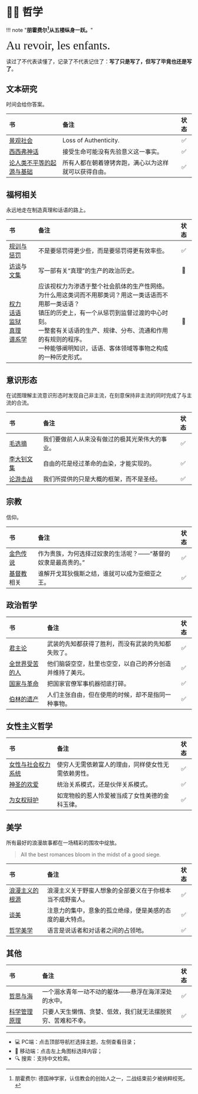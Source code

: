 # 🧗‍♂️ 哲学

!!! note "**朋霍费尔[^1]从五楼纵身一跃。**"

<font size = 6 face = "SnellRoundHand" >Au revoir, les enfants.</font>

读过了不代表读懂了，记录了不代表记住了：**写了只是写了，但写了毕竟也还是写了**。

## 文本研究

时间会给你答案。

| 书                                                   | 备注                                                 | 状态  |
| :--------------------------------------------------- | :--------------------------------------------------- | :---: |
| [景观社会](./Society_of_spectacles.md)               | Loss of Authenticity.                                |   ✅   |
| [西西弗神话](./Sisyphus.md)                          | 接受生命可能没有先验意义这一事实。                    |   ✅   |
| [论人类不平等的起源与基础](./Discours_linegalite.md) | 所有人都在朝着镣铐奔跑，满心以为这样就可以获得自由。 |   ✅   |

## 福柯相关

永远地走在制造真理和话语的路上。

| 书                                                                                                                                                                            | 备注                                                                                                                                                                                                                                                                                                 | 状态  |
| :---------------------------------------------------------------------------------------------------------------------------------------------------------------------------- | :--------------------------------------------------------------------------------------------------------------------------------------------------------------------------------------------------------------------------------------------------------------------------------------------------- | :---: |
| [规训与惩罚](./Principles_and_punish.md)                                                                                                                                      | 不是要惩罚得更少些，而是要惩罚得更有效率些。                                                                                                                                                                                                                                                         |   ✅   |
| [访谈](./Foucault/Foucault_talks.md)与[文集](./Foucault/Foucault_collections.md)                                                                                                                | 写一部有关“真理”的生产的政治历史。                                                                                                                                                                                                                                                                   |   💪   |
| [权力](./Foucault/Pouvoir.md) <br> [话语](./Foucault/Discours.md) <br> [监狱](./Foucault/Prison.md) <br> [真理](./Foucault/Verite.md) <br> [谱系学](./Foucault/Genealogie.md) | 应该视权力为渗透于整个社会肌体的生产性网络。<br> 为什么用这类词而不用那类词？用这一类话语而不用那一类话语？ <br> 镇压的历史上，有一个从惩罚到监督过渡的中心时刻。 <br> 一整套有关话语的生产、规律、分布、流通和作用的有规则的程序。<br> 一种能够阐明知识，话语、客体领域等事物之构成的一种历史形式。 |   💪   |


## 意识形态

在试图理解主流意识形态时发现自己非主流，在刻意保持非主流的同时完成了与主流的合流。

| 书                                 | 备注                                           | 状态  |
| :--------------------------------- | :--------------------------------------------- | :---: |
| [毛选摘](./Mao.md)                 | 我们要做前人从来没有做过的极其光荣伟大的事业。 |   ✅   |
| [李大钊文集](./Li_da_zhao.md)      | 自由的花是经过革命的血染，才能实现的。         |   ✅   |
| [论游击战](./Guerrilla_warfare.md) | 我们所提供的只是大概的框架，而不是圣经。       |   ✅   |


## 宗教

信仰。

| 书                             | 备注                                                         | 状态  |
| :----------------------------- | :----------------------------------------------------------- | :---: |
| [金色传说](./Golden_legend.md) | 作为贵族，为何选择过奴隶的生活呢？——“基督的奴隶是最高贵的。” |   ✅   |
| [基督教](./Christian.md)相关   | 谁解开戈耳狄俄斯之结，谁就可以成为亚细亚之王。               |   ✅   |


## 政治哲学

| 书                                 | 备注                                                     | 状态  |
| :--------------------------------- | :------------------------------------------------------- | :---: |
| [君主论](./ThePrince.md)           | 武装的先知都获得了胜利，而没有武装的先知都失败了。       |   ✅   |
| [全世界受苦的人](./The_suffers.md) | 他们脑袋空空，肚里也空空，以自己的养分创造并维持了美元。 |   ✅   |
| [国家与革命](./Legacy_berlin.md)   | 把国家官僚军事机器彻底打碎。                             |   ✅   |
| [伯林的遗产](./Legacy_berlin.md)   | 人们主张自由，但在使用的时候，却不是指同一种事物。       |   ✅   |


## 女性主义哲学



| 书                                                | 备注                                               | 状态  |
| :------------------------------------------------ | :------------------------------------------------- | :---: |
| [女性与社会权力系统](./Women_social_power_sys.md) | 使穷人无需依赖富人的理由，同样使女性无需依赖男性。 |   ✅   |
| [神圣的欢爱](./Sacred_joy.md)                     | 统治关系模式，还是伙伴关系模式。                   |   ✅   |
| [为女权辩护](./Indefense_of_feminism.md)          | 如宠物般的惹人怜爱被当成了女性美德的金科玉律。     |   ✅   |

## 美学

所有最好的浪漫故事都在一场精彩的围攻中绽放。

> All the best romances bloom in the midst of a good siege.

| 书                                         | 备注                                                     | 状态  |
| :----------------------------------------- | :------------------------------------------------------- | :---: |
| [浪漫主义的根源](./Root_of_romanticism.md) | 浪漫主义关于野蛮人想象的全部要义在于你根本当不成野蛮人。 |   ✅   |
| [谈美](./About_beauty.md)                  | 注意力的集中，意象的孤立绝缘，便是美感的态度的最大特点。 |   ✅   |
| [哲学美学](./Phi_and_aesthic.md)           | 语言是说话者和对话者之间的占领地。                       |   ✅   |

## 其他


| 书                                         | 备注                                                         | 状态  |
| :----------------------------------------- | :----------------------------------------------------------- | :---: |
| [哲思与海](./Phi_and_sea.md)               | 一个溺水青年一动不动的躯体——悬浮在海洋深处的水中。           |   ✅   |
| [科学管理原理](./Principles_of_sci_mgm.md) | 只要人天生懒惰、贪婪、低效，我们就无法摆脱贫穷、苦难和不幸。 |   ✅   |






----------

- 💻 PC端：点击顶部导航栏选择主题，左侧查看目录；
- 📱 移动端：点击左上角图标选择内容；
- 🔍 搜索：支持中文检索。


[^1]: 朋霍费尔: 德国神学家，认信教会的创始人之一，二战结束前夕被纳粹绞死。